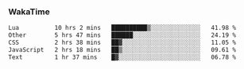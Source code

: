### WakaTime

<!--START_SECTION:waka-->

```txt
Lua          10 hrs 2 mins   ██████████▒░░░░░░░░░░░░░░   41.98 %
Other        5 hrs 47 mins   ██████░░░░░░░░░░░░░░░░░░░   24.19 %
CSS          2 hrs 38 mins   ██▓░░░░░░░░░░░░░░░░░░░░░░   11.05 %
JavaScript   2 hrs 18 mins   ██▒░░░░░░░░░░░░░░░░░░░░░░   09.61 %
Text         1 hr 37 mins    █▓░░░░░░░░░░░░░░░░░░░░░░░   06.78 %
```

<!--END_SECTION:waka-->

